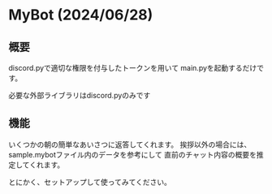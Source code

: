 # MyBot (2024/06/28)

## 概要

discord.pyで適切な権限を付与したトークンを用いて
main.pyを起動するだけです。

必要な外部ライブラリはdiscord.pyのみです

## 機能

いくつかの朝の簡単なあいさつに返答してくれます。
挨拶以外の場合には、sample.mybotファイル内のデータを参考にして
直前のチャット内容の概要を推定してくれます。

とにかく、セットアップして使ってみてください。
